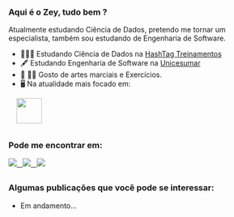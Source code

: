 ### Aqui é o Zey, tudo bem ? <br>
Atualmente estudando Ciência de Dados, pretendo me tornar um especialista, também sou estudando de Engenharia de Software. <br>

- 👨🏽‍🎓 Estudando Ciência de Dados na <a href='https://www.hashtagtreinamentos.com/'>HashTag Treinamentos</a>
- 🖋️ Estudando Engenharia de Software na <a href='https://inscricoes.unicesumar.edu.br/'>Unicesumar</a>
- 🥊 🏋️‍♂️ Gosto de artes marciais e Exercícios.
- 🖥️ Na atualidade mais focado em:

<div display="inline">
&nbsp;&nbsp;&nbsp;&nbsp;<img width='50' height="50" src="https://cdn.jsdelivr.net/gh/devicons/devicon/icons/python/python-original.svg"/>
</div>

##

### Pode me encontrar em:
<a href="https://www.linkedin.com/in/zeygler-oliveira-a021a92a4/">
  <img src="https://img.shields.io/badge/linkedin-%230077B5.svg?style=for-the-badge&logo=linkedin&logoColor=white"/>&nbsp;&nbsp;
</a>
<a href="https://www.instagram.com/zeygleroliveira/">
  <img src="https://img.shields.io/badge/Instagram-%23E4405F.svg?style=for-the-badge&logo=Instagram&logoColor=white"/>&nbsp;&nbsp;
</a>
<a href="https://medium.com/@zeyglerdasilva">
  <img src="https://img.shields.io/badge/Medium-12100E?style=for-the-badge&logo=medium&logoColor=white"/>
</a>

##

### Algumas publicações que você pode se interessar:
- Em andamento...
  

